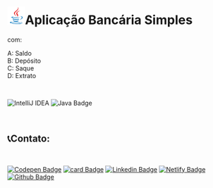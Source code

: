 #  <img src="https://raw.githubusercontent.com/devicons/devicon/master/icons/java/java-original.svg" alt="java" width="40" height="40"/>Aplicação Bancária Simples 


com:

A: Saldo <br>
B: Depósito <br>
C: Saque <br>
D: Extrato <br>

<br>

![IntelliJ IDEA](https://img.shields.io/badge/IntelliJIDEA-CF96FD.svg?style=social-square&logo=intellij-idea&logoColor=black) ![Java Badge](https://img.shields.io/badge/Made%20with-Java-orange.svg)

<br>

## 📞Contato:

<br>

[![Codepen Badge](https://img.shields.io/badge/-Codepen-white?style=social-square&logo=Codepen&logoColor=black&link=https://codepen.io/martageraldo)](https://codepen.io/martageraldo) [![card Badge](https://img.shields.io/badge/-Hotmail-0078D4??style=flat-square&logo=microsoft-outlook&logoColor=white&link=mailto:mggeraldo@hotmail.com)](mailto:mggeraldo@hotmail.com) [![Linkedin Badge](https://img.shields.io/badge/-LinkedIn-blue?style=social-square&logo=Linkedin&logoColor=white&link=https://www.linkedin.com/in/marta-geraldo/)](https://www.linkedin.com/in/marta-geraldo/) [![Netlify Badge](https://img.shields.io/badge/-Netlify-00C7B7?style=social-square&logo=netlify&logoColor=white)](https://martageraldo.netlify.app/) [![Github Badge](https://img.shields.io/badge/-Github-ffffff?style=social-square&logo=Github&logoColor=black&link=https://github.com/martageraldo)](https://github.com/martageraldo)




